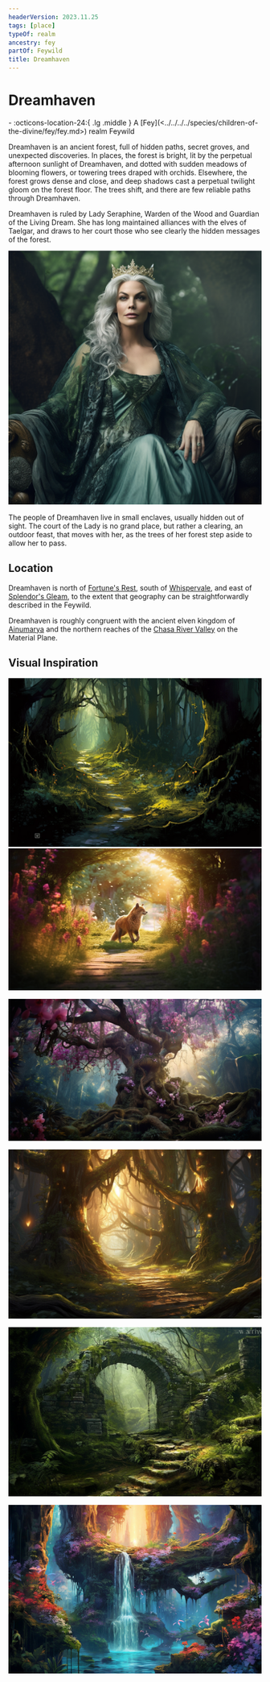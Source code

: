 ```yaml
---
headerVersion: 2023.11.25
tags: [place]
typeOf: realm
ancestry: fey
partOf: Feywild
title: Dreamhaven
---
```

# Dreamhaven
<div class="grid cards ext-narrow-margin ext-one-column" markdown>
-    :octicons-location-24:{ .lg .middle } A [Fey](<../../../../species/children-of-the-divine/fey/fey.md>) realm Feywild  
</div>




Dreamhaven is an ancient forest, full of hidden paths, secret groves, and unexpected discoveries. In places, the forest is bright, lit by the perpetual afternoon sunlight of Dreamhaven, and dotted with sudden meadows of blooming flowers, or towering trees draped with orchids. Elsewhere, the forest grows dense and close, and deep shadows cast a perpetual twilight gloom on the forest floor. The trees shift, and there are few reliable paths through Dreamhaven. 

Dreamhaven is ruled by Lady Seraphine, Warden of the Wood and Guardian of the Living Dream. She has long maintained alliances with the elves of Taelgar, and draws to her court those who see clearly the hidden messages of the forest. 

![Lady Seraphine Portrait](../../../../assets/lady-seraphine-portrait.png)

The people of Dreamhaven live in small enclaves, usually hidden out of sight. The court of the Lady is no grand place, but rather a clearing, an outdoor feast, that moves with her, as the trees of her forest step aside to allow her to pass. 

## Location

Dreamhaven is north of [Fortune's Rest](<./fortune-s-rest.md>), south of [Whispervale](<./whispervale.md>), and east of [Splendor's Gleam](<./splendor-s-gleam.md>), to the extent that geography can be straightforwardly described in the Feywild. 

Dreamhaven is roughly congruent with the  ancient elven kingdom of [Ainumarya](<../../../../gazetteer/chasa-nahadi-watershed/ainumarya.md>) and the northern reaches of the [Chasa River Valley](<../../../../gazetteer/west-coast/chardonian-empire/chasa-river-valley/chasa-river-valley.md>) on the Material Plane. 

## Visual Inspiration

![Dreamhaven Scene 3](../../../../assets/dreamhaven-scene-3.png)
![Dreamhaven Scene 1](../../../../assets/dreamhaven-scene-1.png)

![Dreamhaven Scene 2](../../../../assets/dreamhaven-scene-2.png)

![Dreamhaven Scene 4](../../../../assets/dreamhaven-scene-4.png)

![Dreamhaven Scene 5](../../../../assets/dreamhaven-scene-5.png)

![Dreamhaven Scene 6](../../../../assets/dreamhaven-scene-6.png)
